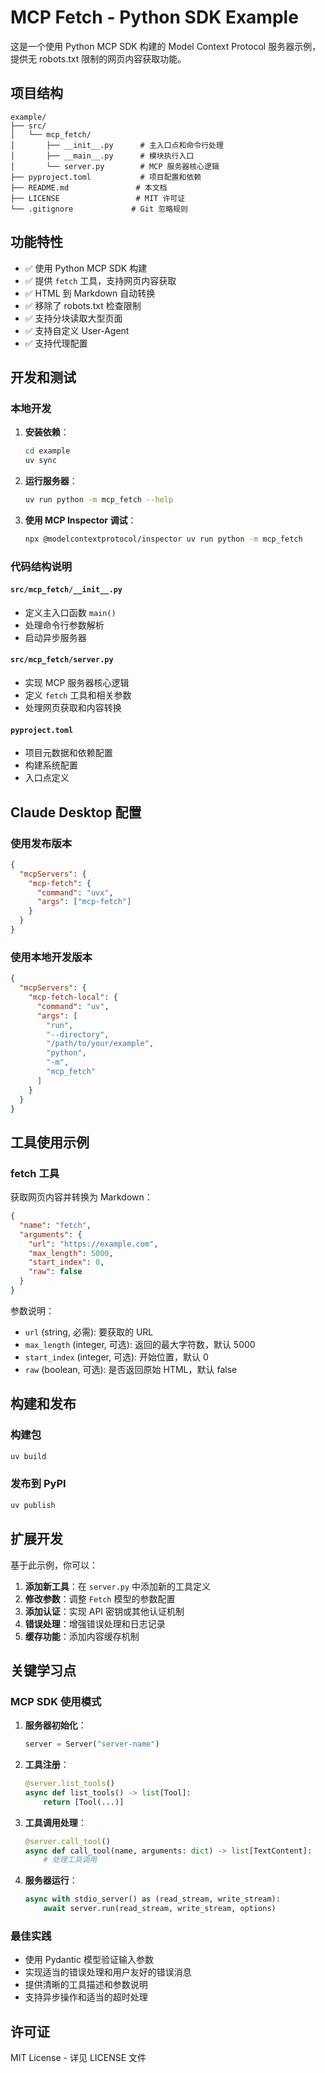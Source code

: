 # MCP Fetch - Python SDK Example

这是一个使用 Python MCP SDK 构建的 Model Context Protocol 服务器示例，提供无 robots.txt 限制的网页内容获取功能。

## 项目结构

```
example/
├── src/
│   └── mcp_fetch/
│       ├── __init__.py      # 主入口点和命令行处理
│       ├── __main__.py      # 模块执行入口
│       └── server.py        # MCP 服务器核心逻辑
├── pyproject.toml           # 项目配置和依赖
├── README.md               # 本文档
├── LICENSE                 # MIT 许可证
└── .gitignore             # Git 忽略规则
```

## 功能特性

- ✅ 使用 Python MCP SDK 构建
- ✅ 提供 `fetch` 工具，支持网页内容获取
- ✅ HTML 到 Markdown 自动转换
- ✅ 移除了 robots.txt 检查限制
- ✅ 支持分块读取大型页面
- ✅ 支持自定义 User-Agent
- ✅ 支持代理配置

## 开发和测试

### 本地开发

1. **安装依赖**：
   ```bash
   cd example
   uv sync
   ```

2. **运行服务器**：
   ```bash
   uv run python -m mcp_fetch --help
   ```

3. **使用 MCP Inspector 调试**：
   ```bash
   npx @modelcontextprotocol/inspector uv run python -m mcp_fetch
   ```

### 代码结构说明

#### `src/mcp_fetch/__init__.py`
- 定义主入口函数 `main()`
- 处理命令行参数解析
- 启动异步服务器

#### `src/mcp_fetch/server.py`
- 实现 MCP 服务器核心逻辑
- 定义 `fetch` 工具和相关参数
- 处理网页获取和内容转换

#### `pyproject.toml`
- 项目元数据和依赖配置
- 构建系统配置
- 入口点定义

## Claude Desktop 配置

### 使用发布版本
```json
{
  "mcpServers": {
    "mcp-fetch": {
      "command": "uvx",
      "args": ["mcp-fetch"]
    }
  }
}
```

### 使用本地开发版本
```json
{
  "mcpServers": {
    "mcp-fetch-local": {
      "command": "uv",
      "args": [
        "run",
        "--directory",
        "/path/to/your/example",
        "python",
        "-m",
        "mcp_fetch"
      ]
    }
  }
}
```

## 工具使用示例

### fetch 工具

获取网页内容并转换为 Markdown：

```json
{
  "name": "fetch",
  "arguments": {
    "url": "https://example.com",
    "max_length": 5000,
    "start_index": 0,
    "raw": false
  }
}
```

参数说明：
- `url` (string, 必需): 要获取的 URL
- `max_length` (integer, 可选): 返回的最大字符数，默认 5000
- `start_index` (integer, 可选): 开始位置，默认 0
- `raw` (boolean, 可选): 是否返回原始 HTML，默认 false

## 构建和发布

### 构建包
```bash
uv build
```

### 发布到 PyPI
```bash
uv publish
```

## 扩展开发

基于此示例，你可以：

1. **添加新工具**：在 `server.py` 中添加新的工具定义
2. **修改参数**：调整 `Fetch` 模型的参数配置
3. **添加认证**：实现 API 密钥或其他认证机制
4. **错误处理**：增强错误处理和日志记录
5. **缓存功能**：添加内容缓存机制

## 关键学习点

### MCP SDK 使用模式

1. **服务器初始化**：
   ```python
   server = Server("server-name")
   ```

2. **工具注册**：
   ```python
   @server.list_tools()
   async def list_tools() -> list[Tool]:
       return [Tool(...)]
   ```

3. **工具调用处理**：
   ```python
   @server.call_tool()
   async def call_tool(name, arguments: dict) -> list[TextContent]:
       # 处理工具调用
   ```

4. **服务器运行**：
   ```python
   async with stdio_server() as (read_stream, write_stream):
       await server.run(read_stream, write_stream, options)
   ```

### 最佳实践

- 使用 Pydantic 模型验证输入参数
- 实现适当的错误处理和用户友好的错误消息
- 提供清晰的工具描述和参数说明
- 支持异步操作和适当的超时处理

## 许可证

MIT License - 详见 LICENSE 文件